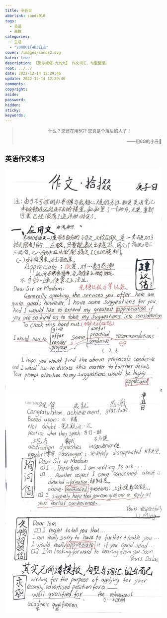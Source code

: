 ```yaml
---
title: 辛丑日
abbrlink: sands010
tags:
  - 英语
  - 高数
categories:
  - 生活
  - "\U0001F4D3日志"
cover: /images/sands2.svg
katex: true
description: 【聚沙成塔·九九九】 作文词汇、句型整理。
root: ../../
date: 2022-12-14 12:29:46
update: 2022-12-14 12:29:46
comments:
copyright:
aside:
password:
hidden:
sticky:
keywords:
---
```


> <center>什么？您还在用5G? 您真是个落后的人了！</center>
> <p align="right">——用6G的小丑🤡</p>
## 英语作文练习
![](../../../images/20221012/IMG_20221214_122907.jpg)
![](../../../images/20221012/IMG_20221214_122825.jpg)